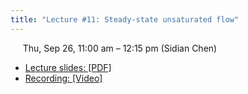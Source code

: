```yaml
---
title: "Lecture #11: Steady-state unsaturated flow"
---
```


&nbsp;&nbsp;&nbsp;&nbsp;&nbsp;Thu, Sep 26, 11:00 am – 12:15 pm (Sidian Chen)

- [Lecture slides: [PDF]](../assets/lecture_slides/Lecture_11_(9-26-2023).pdf) 
- [Recording: [Video]]()
